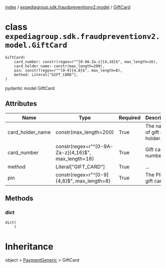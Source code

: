 [index](index.md) / [expediagroup.sdk.fraudpreventionv2.model](expediagroup.sdk.fraudpreventionv2.model.md) / [GiftCard](GiftCard.md)
# class `expediagroup.sdk.fraudpreventionv2.model.GiftCard`
```
GiftCard(
    card_number: constr(regex=r"^[0-9A-Za-z]{4,16}$", max_length=16),
    card_holder_name: constr(max_length=200),
    pin: constr(regex=r"^[0-9]{4,8}$", max_length=8),
    method: Literal["GIFT_CARD"],
)
```

pydantic model GiftCard



## Attributes
    
    
        
    
        
    
        
    
        
    

|       Name       |                         Type                        | Required |          Description          |
|------------------|-----------------------------------------------------|----------|-------------------------------|
| card_holder_name |                constr(max_length=200)               |   True   | The name of gift card holder. |
|   card_number    | constr(regex=r"^[0-9A-Za-z]{4,16}$", max_length=16) |   True   |       Gift card number.       |
|      method      |                 Literal["GIFT_CARD"]                |   True   |              ...              |
|       pin        |     constr(regex=r"^[0-9]{4,8}$", max_length=8)     |   True   |     The PIN of gift card.     |







## Methods

### dict
```
dict(
    )
```
    





# Inheritance
object > [PaymentGeneric](PaymentGeneric.md) > GiftCard